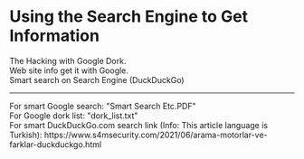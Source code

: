 # Using the Search Engine to Get Information
The Hacking with Google Dork.
<br>
Web site info get it with Google.<br>
Smart search on Search Engine (DuckDuckGo)
<hr>
For smart Google search: "Smart Search Etc.PDF"<br>
For Google dork list: "dork_list.txt"<br>
For smart DuckDuckGo.com search link (Info: This article language is Turkish): https://www.s4msecurity.com/2021/06/arama-motorlar-ve-farklar-duckduckgo.html
